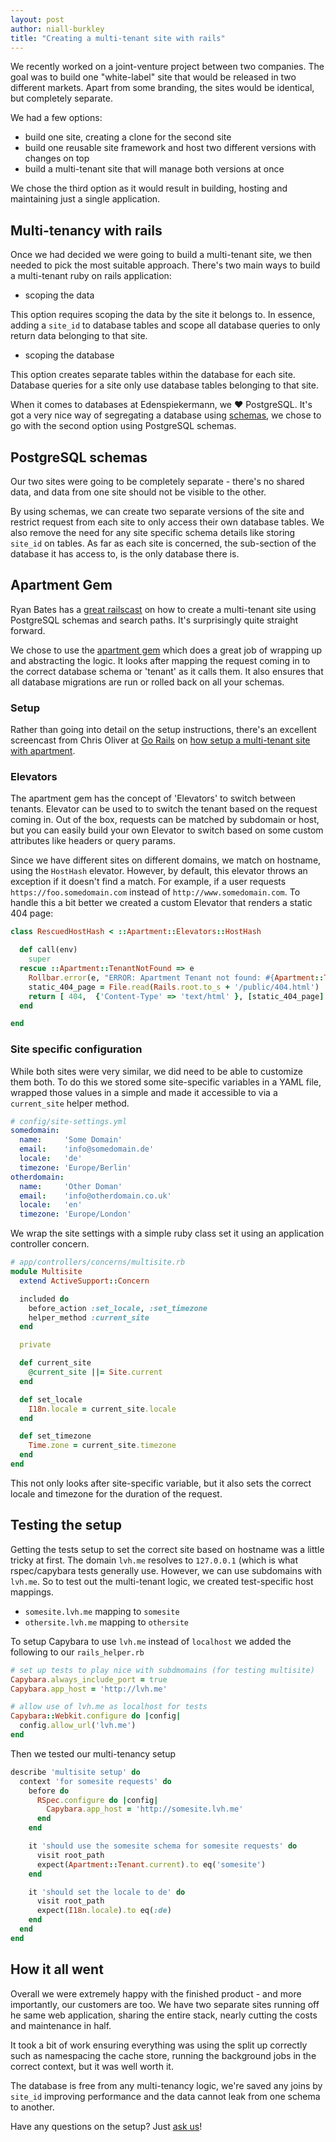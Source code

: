 ```yaml
---
layout: post
author: niall-burkley
title: "Creating a multi-tenant site with rails"
---
```


We recently worked on a joint-venture project between two companies. The goal was to build one "white-label" site that would be released in two different markets. Apart from some branding, the sites would be identical, but completely separate.

We had a few options:

* build one site, creating a clone for the second site
* build one reusable site framework and host two different versions with changes on top
* build a multi-tenant site that will manage both versions at once

We chose the third option as it would result in building, hosting and maintaining just a single application.

## Multi-tenancy with rails

Once we had decided we were going to build a multi-tenant site, we then needed to pick the most suitable approach. There's two main ways to build a multi-tenant ruby on rails application:

* scoping the data

This option requires scoping the data by the site it belongs to. In essence, adding a `site_id` to database tables and scope all database queries to only return data belonging to that site.

* scoping the database

This option creates separate tables within the database for each site. Database queries for a site only use database tables belonging to that site.

When it comes to databases at Edenspiekermann, we ❤️ PostgreSQL. It's got a very nice way of segregating a database using [schemas](https://www.postgresql.org/docs/9.5/static/ddl-schemas.html), we chose to go with the second option using PostgreSQL schemas.

## PostgreSQL schemas

Our two sites were going to be completely separate - there's no shared data, and data from one site should not be visible to the other.

By using schemas, we can create two separate versions of the site and restrict request from each site to only access their own database tables. We also remove the need for any site specific schema details like storing `site_id` on tables. As far as each site is concerned, the sub-section of the database it has access to, is the only database there is.

## Apartment Gem

Ryan Bates has a [great railscast](http://railscasts.com/episodes/389-multitenancy-with-postgresql) on how to create a multi-tenant site using PostgreSQL schemas and search paths. It's surprisingly quite straight forward.

We chose to use the [apartment gem](https://github.com/influitive/apartment) which does a great job of wrapping up and abstracting the logic. It looks after mapping the request coming in to the correct database schema or 'tenant' as it calls them. It also ensures that all database migrations are run or rolled back on all your schemas.

### Setup

Rather than going into detail on the setup instructions, there's an excellent screencast from Chris Oliver at [Go Rails](https://gorails.com) on [how setup a multi-tenant site with apartment](https://gorails.com/episodes/multitenancy-with-apartment). 

### Elevators

The apartment gem has the concept of 'Elevators' to switch between tenants. Elevator can be used to to switch the tenant based on the request coming in. Out of the box, requests can be matched by subdomain or host, but you can easily build your own Elevator to switch based on some custom attributes like headers or query params.

Since we have different sites on different domains, we match on hostname, using the `HostHash` elevator. However, by default, this elevator throws an exception if it doesn't find a match. For example, if a user requests `https://foo.somedomain.com` instead of `http://www.somedomain.com`. To handle this a bit better we created a custom Elevator that renders a static 404 page:

```ruby
class RescuedHostHash < ::Apartment::Elevators::HostHash

  def call(env)
    super
  rescue ::Apartment::TenantNotFound => e
    Rollbar.error(e, "ERROR: Apartment Tenant not found: #{Apartment::Tenant.current.inspect}")
    static_404_page = File.read(Rails.root.to_s + '/public/404.html')
    return [ 404,  {'Content-Type' => 'text/html' }, [static_404_page] ]
  end

end
```

### Site specific configuration

While both sites were very similar, we did need to be able to customize them both. To do this we stored some site-specific variables in a YAML file, wrapped those values in a simple and made it accessible to via a `current_site` helper method.

```yaml
# config/site-settings.yml
somedomain:
  name:     'Some Domain'
  email:    'info@somedomain.de'
  locale:   'de'
  timezone: 'Europe/Berlin'
otherdomain:
  name:     'Other Doman'
  email:    'info@otherdomain.co.uk'
  locale:   'en'
  timezone: 'Europe/London'
```

We wrap the site settings with a simple ruby class set it using an application controller concern.

```ruby
# app/controllers/concerns/multisite.rb
module Multisite
  extend ActiveSupport::Concern

  included do
    before_action :set_locale, :set_timezone
    helper_method :current_site
  end

  private

  def current_site
    @current_site ||= Site.current
  end

  def set_locale
    I18n.locale = current_site.locale
  end

  def set_timezone
    Time.zone = current_site.timezone
  end
end
```

This not only looks after site-specific variable, but it also sets the correct locale and timezone for the duration of the request.

## Testing the setup

Getting the tests setup to set the correct site based on hostname was a little tricky at first. The domain `lvh.me` resolves to `127.0.0.1` (which is what rspec/capybara tests generally use. However, we can use subdomains with `lvh.me`. So to test out the multi-tenant logic, we created test-specific host mappings.

* `somesite.lvh.me` mapping to `somesite`
* `othersite.lvh.me` mapping to `othersite`

To setup Capybara to use `lvh.me` instead of `localhost` we added the following to our `rails_helper.rb`

```ruby
# set up tests to play nice with subdmomains (for testing multisite)
Capybara.always_include_port = true
Capybara.app_host = 'http://lvh.me'

# allow use of lvh.me as localhost for tests
Capybara::Webkit.configure do |config|
  config.allow_url('lvh.me')
end
```

Then we tested our multi-tenancy setup

```ruby
describe 'multisite setup' do
  context 'for somesite requests' do
    before do
      RSpec.configure do |config|
        Capybara.app_host = 'http://somesite.lvh.me'
      end
    end

    it 'should use the somesite schema for somesite requests' do
      visit root_path
      expect(Apartment::Tenant.current).to eq('somesite')
    end

    it 'should set the locale to de' do
      visit root_path
      expect(I18n.locale).to eq(:de)
    end
  end
end
```

## How it all went

Overall we were extremely happy with the finished product - and more importantly, our customers are too. We have two separate sites running off he same web application, sharing the entire stack, nearly cutting the costs and maintenance in half.

It took a bit of work ensuring everything was using the split up correctly such as namespacing the cache store, running the background jobs in the correct context, but it was well worth it.

The database is free from any multi-tenancy logic, we're saved any joins by  `site_id` improving performance and the data cannot leak from one schema to another.

Have any questions on the setup? Just [ask us](https://github.com/edenspiekermann/ama)!
